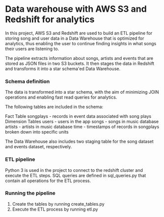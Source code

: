 # Data warehouse with AWS S3 and Redshift for analytics

In this project, AWS S3 and Redshift are used to build an ETL pipeline for storing song and user data in a Data Warehouse that is
optimized for analytics, thus enabling the user to continue finding insights in what songs their users are listening to.

The pipeline extracts information about songs, artists and events that are stored as JSON files in two S3 buckets. It then stages the
data in Redshift and transforms it into a star schema'ed Data Warehouse.

### Schema definition

The data is transformed into a star schema, with the aim of minimizing JOIN operations and enabling fast read queries for analytics.

The following tables are included in the schema:

Fact Table
    songplays - records in event data associated with song plays
Dimension Tables
    users - users in the app
    songs - songs in music database
    artists - artists in music database
    time - timestamps of records in songplays broken down into specific units

The Data Warehouse also includes two staging table for the song dataset and events dataset, respectively.


### ETL pipeline
Python 3 is used in the project to connect to the redshift cluster and execute the ETL steps. SQL queries are defined in sql_queries.py that contain
all operations for the ETL process.

### Running the pipeline
1. Create the tables by running create_tables.py
2. Execute the ETL process by running etl.py
